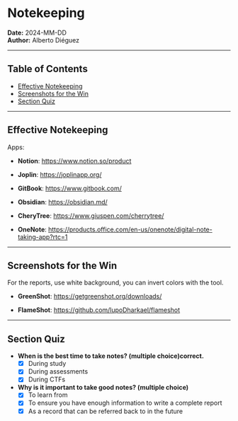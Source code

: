 # Notekeeping

**Date:** 2024-MM-DD  
**Author:** Alberto Diéguez

---

## Table of Contents
- [Effective Notekeeping](#effective-notekeeping)
- [Screenshots for the Win](#screenshots-for-the-win)
- [Section Quiz](#section-quiz)

---

## Effective Notekeeping
Apps:

 - **Notion**: https://www.notion.so/product

 - **Joplin**: https://joplinapp.org/
  
 - **GitBook**: https://www.gitbook.com/

 - **Obsidian**: https://obsidian.md/

 - **CheryTree**: https://www.giuspen.com/cherrytree/

 - **OneNote**: https://products.office.com/en-us/onenote/digital-note-taking-app?rtc=1

---

## Screenshots for the Win

For the reports, use white background, you can invert colors with the tool.

 - **GreenShot**: https://getgreenshot.org/downloads/

 - **FlameShot**: https://github.com/lupoDharkael/flameshot

---

## Section Quiz

 - **When is the best time to take notes? (multiple choice)correct.**
   - [x] During study
   - [x] During assessments
   - [x] During CTFs

 - **Why is it important to take good notes? (multiple choice)**
   - [x] To learn from
   - [x] To ensure you have enough information to write a complete report
   - [x] As a record that can be referred back to in the future

